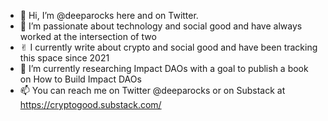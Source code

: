 - 👋 Hi, I’m @deeparocks here and on Twitter. 
- 👀 I’m passionate about technology and social good and have always worked at the intersection of two
- ✌︎ I currently write about crypto and social good and have been tracking this space since 2021
- 💞️ I’m currently researching Impact DAOs with a goal to publish a book on How to Build Impact DAOs
- 📫 You can reach me on Twitter @deeparocks or on Substack at https://cryptogood.substack.com/

<!---
deeparocks/deeparocks is a ✨ special ✨ repository because its `README.md` (this file) appears on your GitHub profile.
You can click the Preview link to take a look at your changes.
--->

